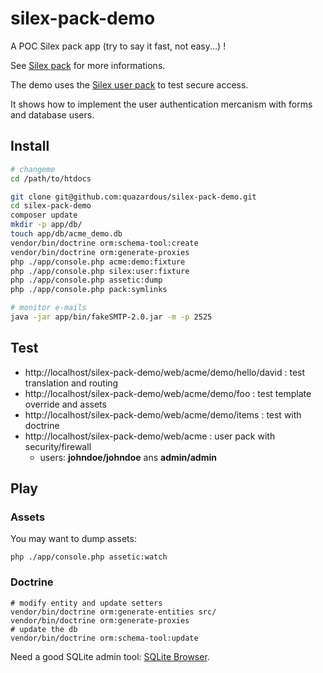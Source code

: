 # silex-pack-demo
A POC Silex pack app (try to say it fast, not easy...) !

See [Silex pack](https://github.com/quazardous/silex-pack) for more informations.

The demo uses the [Silex user pack](https://github.com/quazardous/silex-user-pack) to test secure access.

It shows how to implement the user authentication mercanism with forms and database users.

## Install

```bash
# changeme
cd /path/to/htdocs

git clone git@github.com:quazardous/silex-pack-demo.git
cd silex-pack-demo
composer update
mkdir -p app/db/
touch app/db/acme_demo.db
vendor/bin/doctrine orm:schema-tool:create
vendor/bin/doctrine orm:generate-proxies
php ./app/console.php acme:demo:fixture
php ./app/console.php silex:user:fixture
php ./app/console.php assetic:dump
php ./app/console.php pack:symlinks

# monitor e-mails
java -jar app/bin/fakeSMTP-2.0.jar -m -p 2525
```

## Test

- http://localhost/silex-pack-demo/web/acme/demo/hello/david : test translation and routing
- http://localhost/silex-pack-demo/web/acme/demo/foo : test template override and assets
- http://localhost/silex-pack-demo/web/acme/demo/items : test with doctrine
- http://localhost/silex-pack-demo/web/acme : user pack with security/firewall
    - users: **johndoe/johndoe** ans **admin/admin**


## Play

### Assets

You may want to dump assets:

```
php ./app/console.php assetic:watch
```

### Doctrine

```
# modify entity and update setters
vendor/bin/doctrine orm:generate-entities src/
vendor/bin/doctrine orm:generate-proxies
# update the db
vendor/bin/doctrine orm:schema-tool:update
```
Need a good SQLite admin tool: [SQLite Browser](http://sqlitebrowser.org/).

